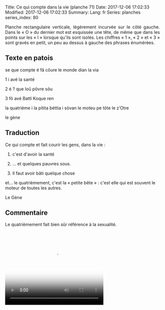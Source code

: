 Title:  Ce qui compte dans la vie (planche 71)
Date: 2017-12-06 17:02:33
Modified: 2017-12-06 17:02:33
Summary: 
Lang: fr
Series: planches
series_index: 80

<p style="text-align:justify;">Planche rectangulaire verticale,
légèrement incurvée sur le côté gauche. Dans le « O » du dernier mot
est esquissée une tête, de même que dans les points sur les « I »
lorsque qu'ils sont isolés. Les chiffres « 1 », « 2 » et « 3 » sont
gravés en petit, un peu au dessus à gauche des phrases énumérées.</p>

<figure class="image-block" style="float: right;">
  <img alt="" src="{static}/images/planche_71.png">
  <figcaption style="max-width: 279px"></figcaption>
</figure>

## Texte en patois

se que compte é fâ côure le monde dian la via

1 i avé  la  santé

2  é ? que loû pôvre sôu

3  fô avé Battï Koque ren

la quatriéme i la pitita béttia i sòvan le moteu pe tôte le z‘Otre

le gène

## Traduction

Ce qui compte et fait courir les gens, dans la vie :

1. c'est d'avoir la santé

2. … et quelques pauvres sous.

3. Il faut avoir bâti quelque chose

et… le quatrièmement, c'est la « petite bête » : c'est elle qui est
souvent le moteur de toutes les autres.

Le Gène

## Commentaire

Le quatrièmement fait bien sûr référence à la sexualité.

<video width="320" height="240" controls
  poster="{static}/images/thumbnails/video_71.jpg">
  <source src="https://d1njpgd0ygatdn.cloudfront.net/video_71.mp4" type="video/mp4">
</video>
